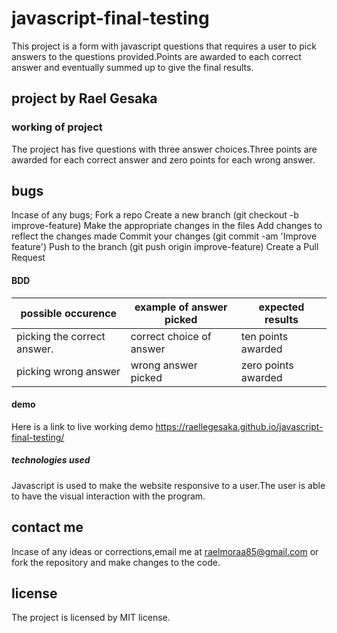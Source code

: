 # javascript-final-testing
This project is a form with javascript questions that requires a user to pick answers to the questions provided.Points are
awarded to each correct answer and eventually summed up to give the final results.
## project by Rael Gesaka
### working of project
The project has five questions with three answer choices.Three points are awarded for each correct answer and zero points for
each wrong answer.
## bugs
Incase of any bugs; Fork a repo
    Create a new branch (git checkout -b improve-feature)
    Make the appropriate changes in the files
    Add changes to reflect the changes made
    Commit your changes (git commit -am 'Improve feature')
    Push to the branch (git push origin improve-feature)
    Create a Pull Request
 #### BDD
 possible occurence             |example of answer picked  |expected results
 ------------------------------ |--------------------------|----------
 picking the correct answer.    |correct choice of answer  |ten points awarded
 picking wrong answer           |wrong answer picked       |zero points awarded

 #### demo
 Here is a link to live working demo https://raellegesaka.github.io/javascript-final-testing/
##### technologies used
Javascript is used to make the website responsive to a user.The user is able to have the visual interaction with the program.
## contact me
Incase of any ideas or corrections,email me at raelmoraa85@gmail.com or fork the repository and make changes to the code.
## license
The project is licensed by MIT license.
